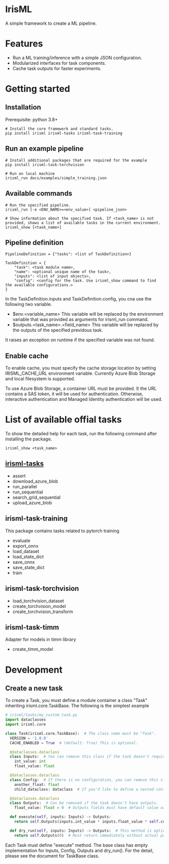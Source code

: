 # IrisML

A simple framework to create a ML pipeline.


# Features
- Run a ML training/inference with a simple JSON configuration.
- Modularized interfaces for task components.
- Cache task outputs for faster experiments.

# Getting started
## Installation
Prerequisite: python 3.8+

```
# Install the core framework and standard tasks.
pip install irisml irisml-tasks irisml-task-training
```

## Run an example pipeline
```
# Install additional packages that are required for the example
pip install irisml-task-torchvision

# Run on local machine
irisml_run docs/examples/simple_training.json
```

## Available commands
```
# Run the specified pipeline.
irisml_run [-e <ENV_NAME>=<env_value>] <pipeline_json>

# Show information about the specified task. If <task_name> is not provided, shows a list of available tasks in the current environment.
irisml_show [<task_name>]
```

## Pipeline definition
```
PipelineDefinition = {"tasks": <list of TaskDefinition>}

TaskDefinition = {
    "task": <task module name>,
    "name": <optional unique name of the task>,
    "inputs": <list of input objects>,
    "config": <config for the task. Use irisml_show command to find the available configurations.>
}
```
In the TaskDefinition.inputs and TaskDefinition.config, you cna use the following two variable.
- $env.<variable_name>
  This variable will be replaced by the environment variable that was provided as arguments for irisml_run command.
- $outputs.<task_name>.<field_name>
  This variable will be replaced by the outputs of the specified previdous task.

It raises an exception on runtime if the specified variable was not found.

## Enable cache
To enable cache, you must specify the cache storage location by setting IRISML_CACHE_URL environment variable. Currently Azure Blob Storage and local filesystem is supported.

To use Azure Blob Storage, a container URL must be provided. It the URL contains a SAS token, it will be used for authentication. Otherwise, interactive authentication and Managed Identity authentication will be used.

# List of available offial tasks

To show the detailed help for each task, run the following command after installing the package.
```
irisml_show <task_name>
```

## [irisml-tasks](https://github.com/shonohs/irisml-tasks)
- assert
- download_azure_blob
- run_parallel
- run_sequential
- search_grid_sequential
- upload_azure_blob

## irisml-task-training
This package contains tasks related to pytorch training
- evaluate
- export_onnx
- load_dataset
- load_state_dict
- save_onnx
- save_state_dict
- train

## irisml-task-torchvision
- load_torchvision_dataset
- create_torchvision_model
- create_torchvision_transform

## irisml-task-timm
Adapter for models in timm library
- create_timm_model

# Development
## Create a new task
To create a Task, you must define a module container a class "Task" inheriting irisml.core.TaskBase. The following is the simplest example
```python
# irisml/tasks/my_custom_task.py
import dataclasses
import irisml.core

class Task(irisml.core.TaskBase):  # The class name must be "Task".
  VERSION = '1.0.0'
  CACHE_ENABLED = True  # (default: True) This is optional.

  @dataclasses.dataclass
  class Inputs:  # You can remove this class if the task doesn't require inputs.
    int_value: int
    float_value: float

  @dataclasses.dataclass
  class Config:  # If there is no configuration, you can remove this class. All fields must be JSON-serializable.
    another_float: float
    child_dataclass: dataclass  # If you'd like to define a nested config, you can define another dataclass.

  @dataclasses.dataclass
  class Outputs:  # Can be removed if the task doesn't have outputs.
    float_value: float = 0  # Outputs fields must have default value or default factory.

  def execute(self, inputs: Inputs) -> Outputs:
    return self.Outputs(inputs.int_value * inputs.float_value * self.config.another_float)

  def dry_run(self, inputs: Inputs) -> Outputs:  # This method is optional.
    return self.Outputs(0)  # Must return immediately without actual processing.
```

Each Task must define "execute" method. The base class has empty implementation for Inputs, Config, Outputs and dry_run(). For the detail, please see the document for TaskBase class.